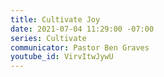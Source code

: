 ```yaml
---
title: Cultivate Joy
date: 2021-07-04 11:29:00 -07:00
series: Cultivate
communicator: Pastor Ben Graves
youtube_id: VirvItwJywU
---
```


